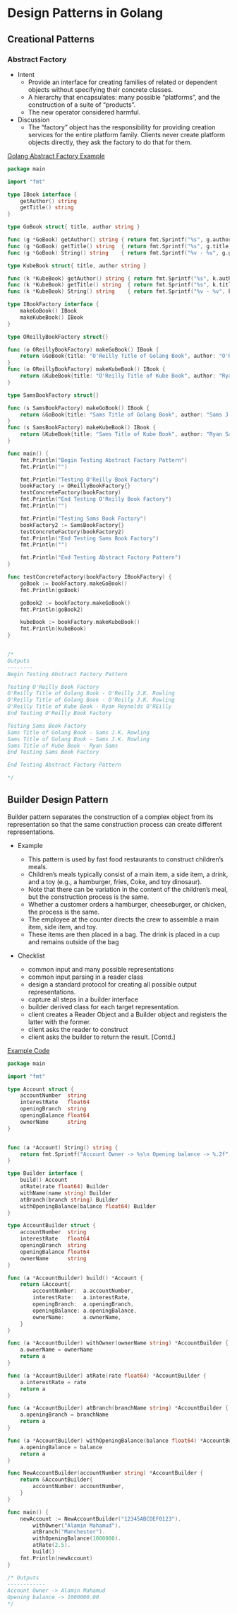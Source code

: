 # Design Patterns in Golang

## Creational Patterns
### Abstract Factory
* Intent
  - Provide an interface for creating families of related or dependent objects without specifying their concrete classes.
  - A hierarchy that encapsulates: many possible “platforms”, and the construction of a suite of “products”.
  - The new operator considered harmful.
* Discussion
  - The “factory” object has the responsibility for providing creation services for the entire platform family. Clients never create platform objects directly, they ask the factory to do that for them.

[Golang Abstract Factory Example](https://play.golang.org/p/85I07-GqVKx)

``` go
package main

import "fmt"

type IBook interface {
	getAuthor() string
	getTitle() string
}

type GoBook struct{ title, author string }

func (g *GoBook) getAuthor() string { return fmt.Sprintf("%s", g.author) }
func (g *GoBook) getTitle() string  { return fmt.Sprintf("%s", g.title) }
func (g *GoBook) String() string    { return fmt.Sprintf("%v - %v", g.getTitle(), g.getAuthor()) }

type KubeBook struct{ title, author string }

func (k *KubeBook) getAuthor() string { return fmt.Sprintf("%s", k.author) }
func (k *KubeBook) getTitle() string  { return fmt.Sprintf("%s", k.title) }
func (k *KubeBook) String() string    { return fmt.Sprintf("%v - %v", k.getTitle(), k.getAuthor()) }

type IBookFactory interface {
	makeGoBook() IBook
	makeKubeBook() IBook
}

type OReillyBookFactory struct{}

func (o OReillyBookFactory) makeGoBook() IBook {
	return &GoBook{title: "O'Reilly Title of Golang Book", author: "O'Reilly J.K. Rowling"}
}
func (o OReillyBookFactory) makeKubeBook() IBook {
	return &KubeBook{title: "O'Reilly Title of Kube Book", author: "Ryan Reynolds O'REilly"}
}

type SamsBookFactory struct{}

func (s SamsBookFactory) makeGoBook() IBook {
	return &GoBook{title: "Sams Title of Golang Book", author: "Sams J.K. Rowling"}
}
func (s SamsBookFactory) makeKubeBook() IBook {
	return &KubeBook{title: "Sams Title of Kube Book", author: "Ryan Sams"}
}

func main() {
	fmt.Println("Begin Testing Abstract Factory Pattern")
	fmt.Println("")

	fmt.Println("Testing O'Reilly Book Factory")
	bookFactory := OReillyBookFactory{}
	testConcreteFactory(bookFactory)
	fmt.Println("End Testing O'Reilly Book Factory")
	fmt.Println("")

	fmt.Println("Testing Sams Book Factory")
	bookFactory2 := SamsBookFactory{}
	testConcreteFactory(bookFactory2)
	fmt.Println("End Testing Sams Book Factory")
	fmt.Println("")

	fmt.Println("End Testing Abstract Factory Pattern")
}

func testConcreteFactory(bookFactory IBookFactory) {
	goBook := bookFactory.makeGoBook()
	fmt.Println(goBook)

	goBook2 := bookFactory.makeGoBook()
	fmt.Println(goBook2)

	kubeBook := bookFactory.makeKubeBook()
	fmt.Println(kubeBook)
}


/*
Outputs
--------
Begin Testing Abstract Factory Pattern

Testing O'Reilly Book Factory
O'Reilly Title of Golang Book - O'Reilly J.K. Rowling
O'Reilly Title of Golang Book - O'Reilly J.K. Rowling
O'Reilly Title of Kube Book - Ryan Reynolds O'REilly
End Testing O'Reilly Book Factory

Testing Sams Book Factory
Sams Title of Golang Book - Sams J.K. Rowling
Sams Title of Golang Book - Sams J.K. Rowling
Sams Title of Kube Book - Ryan Sams
End Testing Sams Book Factory

End Testing Abstract Factory Pattern

*/
```

## Builder Design Pattern
Builder pattern separates the construction of a complex object from its representation so that the same construction process can create different representations.

* Example
  - This pattern is used by fast food restaurants to construct children’s meals.
  - Children’s meals typically consist of a main item, a side item, a drink, and a toy (e.g., a hamburger, fries, Coke, and toy dinosaur).
  - Note that there can be variation in the content of the children’s meal, but the construction process is the same.
  - Whether a customer orders a hamburger, cheeseburger, or chicken, the process is the same.
  - The employee at the counter directs the crew to assemble a main item, side item, and toy.
  - These items are then placed in a bag. The drink is placed in a cup and remains outside of the bag

* Checklist
  - common input and many possible representations
  - common input parsing in a reader class
  - design a standard protocol for creating all possible output representations.
  - capture all steps in a builder interface
  - builder derived class for each target representation.
  - client creates a Reader Object and a Builder object and registers the latter with the former.
  - client asks the reader to construct
  - client asks the builder to return the result.
  [Contd.]

[Example Code](https://play.golang.org/p/l6iliNvQGgc)
``` go
package main

import "fmt"

type Account struct {
	accountNumber  string
	interestRate   float64
	openingBranch  string
	openingBalance float64
	ownerName      string
}


func (a *Account) String() string {
	return fmt.Sprintf("Account Owner -> %s\n Opening balance -> %.2f", a.ownerName, a.openingBalance)
}

type Builder interface {
	build() Account
	atRate(rate float64) Builder
	withName(name string) Builder
	atBranch(branch string) Builder
	withOpeningBalance(balance float64) Builder
}

type AccountBuilder struct {
	accountNumber  string
	interestRate   float64
	openingBranch  string
	openingBalance float64
	ownerName      string
}

func (a *AccountBuilder) build() *Account {
	return &Account{
		accountNumber:  a.accountNumber,
		interestRate:   a.interestRate,
		openingBranch:  a.openingBranch,
		openingBalance: a.openingBalance,
		ownerName:      a.ownerName,
	}
}

func (a *AccountBuilder) withOwner(ownerName string) *AccountBuilder {
	a.ownerName = ownerName
	return a
}

func (a *AccountBuilder) atRate(rate float64) *AccountBuilder {
	a.interestRate = rate
	return a
}

func (a *AccountBuilder) atBranch(branchName string) *AccountBuilder {
	a.openingBranch = branchName
	return a
}

func (a *AccountBuilder) withOpeningBalance(balance float64) *AccountBuilder {
	a.openingBalance = balance
	return a
}

func NewAccountBuilder(accountNumber string) *AccountBuilder {
	return &AccountBuilder{
		accountNumber: accountNumber,
	}
}

func main() {
	newAccount := NewAccountBuilder("12345ABCDEF0123").
		withOwner("Alamin Mahamud").
		atBranch("Manchester").
		withOpeningBalance(1000000).
		atRate(2.5).
		build()
	fmt.Println(newAccount)
}

/* Outputs
------------
Account Owner -> Alamin Mahamud
Opening balance -> 1000000.00
*/

```
